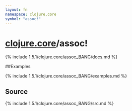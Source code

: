 ```yaml
---
layout: fn
namespace: clojure.core
symbol: "assoc!"
---
```


# [clojure.core](../)/assoc!

{% include 1.5.1/clojure.core/assoc_BANG/docs.md %}

##Examples

{% include 1.5.1/clojure.core/assoc_BANG/examples.md %}
## Source
{% include 1.5.1/clojure.core/assoc_BANG/src.md %}

